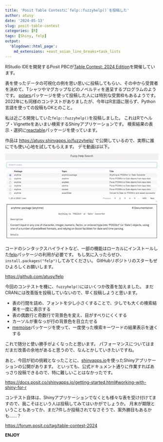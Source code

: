 ```yaml
---
title: 'Posit Table Contestに`felp::fuzzyhelp()`を投稿した'
author: atusy
date: '2024-05-13'
slug: posit-table-contest
categories: [R]
tags: [Shiny, felp]
output:
  'blogdown::html_page':
    md_extensions: +east_asian_line_breaks+task_lists
---
```



RStudio IDEを開発するPosit PBCが[Table Contest: 2024 Edition](https://posit.co/blog/announcing-the-2024-table-contest/)を開催しています。

表を使ったデータの可視化の例を思い思いに投稿してもらい、その中から受賞者を決めて、Tシャツやマグカップなどのノベルティを進呈するプログラムのようです。
[polars](https://pola-rs.github.io/r-polars/)パッケージを使って投稿した人には特別な受賞枠もあるようです。
2022年にも同様のコンテストがありましたが、今年はR言語に限らず、Python言語を使っての投稿もOKとのこと。

私は近ごろ開発していた`felp::fuzzyhelp()`を投稿しました。
これはRでヘルプ・Vignetteをあいまい検索するShinyアプリケーションです。
検索結果の表示・選択に[reactable](https://glin.github.io/reactable/index.html)パッケージを使っています。

作品は <https://atusy.shinyapps.io/fuzzyhelp/> で公開しているので、実際に誰にでも使い心地を試してもらえます。
デモ動画は以下。

![](images/fuzzyhelp.gif)

コードのシンタックスハイライトなど、一部の機能はローカルにインストールした[felp](https://felp.atusy.net)パッケージの利用が必要です。
もし気に入ったらぜひ、`install.packages("felp")`してみてください。
GitHubリポジトリのスターもぜひよろしくお願いします。

<https://github.com/atusy/felp>

今回のコンテストを機に、`fuzzyhelp()`にはいくつか改善を加えました。
まだCRANには改善版を投稿していないので、早く投稿しようと思います。

-   表の行間を詰め、フォントを少し小さくすることで、少しでも大くの検索結果を一度に表示する
-   表の偶数行と奇数行で背景色を変え、目がすべりにくくする
-   カーソルが重なっが行の背景色を目立たせる
-   [memoise](https://memoise.r-lib.org/)パッケージを使って、一度使った検索キーワードの結果表示を速くする

これで随分と使い勝手がよくなったと思います。
パフォーマンスについてはまだまだ改善の余地があると思うので、なんとかしていきたいですね。

あと、今回が初の挑戦となったことに、[shinyapps.io](https://shinyapps.io)を使ったShinyアプリケーションの公開があります。
といっても、公式ドキュメント通りに作業すればあっさり投稿できるので、特に難しいことはなかったです。

<https://docs.posit.co/shinyapps.io/getting-started.html#working-with-shiny-for-r>

コンテスト自体は、Shinyアプリケーションでなくとも様々な表を受け付けてますので、我こそはという人は投稿してみてはいかがでしょうか。
月末が期限ということもあってか、まだ7件しか投稿されてなさそうで、案外勝目もあるかも......？

<https://forum.posit.co/tag/table-contest-2024>

**ENJOY**
